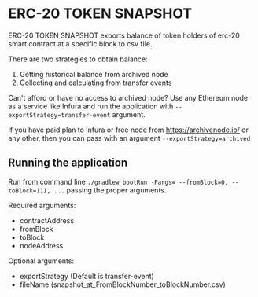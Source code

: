 # ERC-20 TOKEN SNAPSHOT

ERC-20 TOKEN SNAPSHOT exports balance of token holders of erc-20 smart contract at a specific block to csv file.

There are two strategies to obtain balance:
   1. Getting historical balance from archived node
   2. Collecting and calculating from transfer events
   
Can't afford or have no access to archived node? Use any Ethereum node as a service like Infura
and run the application with `--exportStrategy=transfer-event` argument. 

If you have paid plan to Infura or free node from https://archivenode.io/ or any other, then you can pass with an argument `--exportStrategy=archived`  
 
## Running the application
Run from command line `./gradlew bootRun -Pargs= --fromBlock=0, --toBlock=111, ...` passing the proper arguments.

Required arguments:
* contractAddress
* fromBlock
* toBlock
* nodeAddress

Optional arguments:
* exportStrategy (Default is transfer-event)
* fileName (snapshot_at_FromBlockNumber_toBlockNumber.csv)
